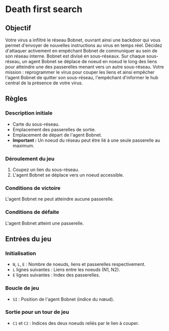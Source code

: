 # Death first search

## Objectif
Votre virus a infiltré le réseau Bobnet, ouvrant ainsi une backdoor qui vous permet d'envoyer de nouvelles instructions au virus en temps réel. Décidez d'attaquer activement en empêchant Bobnet de communiquer au sein de son réseau interne. Bobnet est divisé en sous-réseaux. Sur chaque sous-réseau, un agent Bobnet se déplace de noeud en noeud le long des liens pour atteindre une des passerelles menant vers un autre sous-réseau. Votre mission : reprogrammer le virus pour couper les liens et ainsi empêcher l'agent Bobnet de quitter son sous-réseau, l'empêchant d'informer le hub central de la présence de votre virus.

## Règles

### Description initiale
- Carte du sous-réseau.
- Emplacement des passerelles de sortie.
- Emplacement de départ de l'agent Bobnet.
- **Important :** Un noeud du réseau peut être lié à une seule passerelle au maximum.

### Déroulement du jeu
1. Coupez un lien du sous-réseau.
2. L'agent Bobnet se déplace vers un noeud accessible.

### Conditions de victoire
L'agent Bobnet ne peut atteindre aucune passerelle.

### Conditions de défaite
L'agent Bobnet atteint une passerelle.

## Entrées du jeu

### Initialisation
- `N`, `L`, `E` : Nombre de noeuds, liens et passerelles respectivement.
- `L` lignes suivantes : Liens entre les noeuds (N1, N2).
- `E` lignes suivantes : Index des passerelles.

### Boucle de jeu
- `SI` : Position de l'agent Bobnet (indice du nœud).

### Sortie pour un tour de jeu
- `C1` et `C2` : Indices des deux noeuds reliés par le lien à couper.
